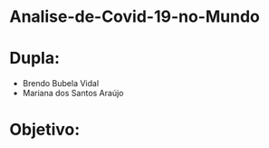 # Analise-de-Covid-19-no-Mundo

# Dupla:

- Brendo Bubela Vidal 
- Mariana dos Santos Araújo

# Objetivo:
